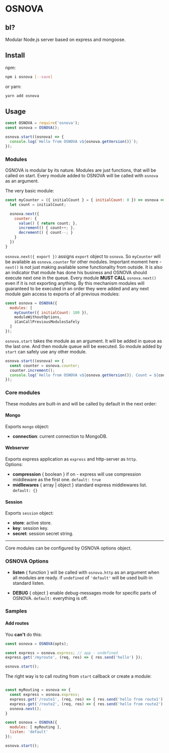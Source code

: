 # OSNOVA

## bI?

Modular Node.js server based on express and mongoose.

## Install

npm: 
```sh
npm i osnova [--save] 
```
or yarn:
```sh
yarn add osnova
```   
    
## Usage
```javascript
const OSNOVA = require('osnova');
const osnova = OSNOVA();

osnova.start((osnova) => {
  console.log(`Hello from OSNOVA v${osnova.getVersion()}`);
});
```
    
### Modules

OSNOVA is modular by its nature. Modules are just functions, that will be called on start. 
Every module added to OSNOVA will be called with `osnova` as an argument.

The very basic module:
 ```javascript
 const myCounter = ({ initialCount } = { initialCount: 0 }) => osnova => {
   let count = initialCount;
 
   osnova.next({ 
     counter: {
       value() { return count; },
       increment() { count++; },
       decrement() { count--; }
     }
   })    
 }
 ```
`osnova.next({ export })` assigns `export` object to `osnova`. So `myCounter` will be available 
as `osnova.counter` for other modules.
Important moment here - `next()` is not just making available some functionality from outside. 
It is also an indicator that module has done his business and OSNOVA should execute next one in the queue.
Every module **MUST CALL** `osnova.next()` even if it is not exporting anything. 
By this mechanism modules will guaranteed to be executed in an 
order they were added and any next module 
gain access to exports of all previous modules:

```javascript
const osnova = OSNOVA({
  modules: [ 
    myCounter({ initialCount: 100 }), 
    moduleWithoutOptions, 
    iCanCallPreviousModulesSafely
  ]
});
```
`osnova.start` takes the module as an argument. It will be added in queue as the last one.
And then module queue will be executed. So module added by `start` can safely use any other module.

```javascript
osnova.start((osnova) => {
  const counter = osnova.counter;
  counter.increment();
  console.log(`Hello from OSNOVA v${osnova.getVersion()}. Count = ${counter.value()}`);
});
```

### Core modules
These modules are built-in and will be called by default in the next order:

#### Mongo
Exports `mongo` object:
- **connection**: current connection to MongoDB.

#### Webserver
Exports express application as `express` and http-server as `http`.  
Options:
- **compression** { boolean } if on - express will use compression middleware as the first one. `default: true`
- **midllewares** { array | object } standard express middlewares list. `default: {}`
#### Session
Exports `session` object:
- **store**: active store.
- **key**: session key.
- **secret**: session secret string.

---

Core modules can be configured by OSNOVA options object.

### OSNOVA Options
- **listen** { function } will be called with `osnova.http` as an argument 
when all modules are ready. if `undefined` of `'default'` 
will be used built-in standard listen.

- **DEBUG** { object } enable debug-messages mode for specific parts of OSNOVA. `default:` everything is off.

### Samples
 
#### Add routes
You **can't** do this: 

```javascript
const osnova = OSNOVA(opts);

const express = osnova.express; // app - undefined
express.get('/myroute', (req, res) => { res.send('hello') });

osnova.start();
```

The right way is to call routing from `start` callback or create a module:

```javascript

const myRouting = osnova => {
  const express = osnova.express;
  express.get('/route1', (req, res) => { res.send('hello from route1') });
  express.get('/route2', (req, res) => { res.send('hello from route2') });
  osnova.next();
}

const osnova = OSNOVA({
  modules: [ myRouting ],
  listen: 'default'
});

osnova.start();

```